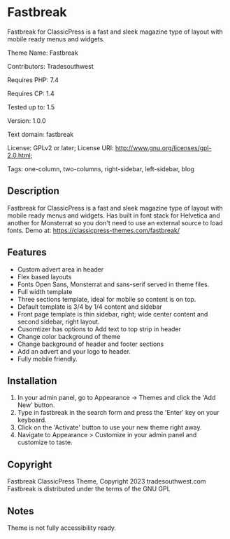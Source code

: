 # Fastbreak

Fastbreak for ClassicPress is a fast and sleek magazine type of layout with mobile ready menus and widgets.

Theme Name:   Fastbreak

Contributors: Tradesouthwest

Requires PHP: 7.4

Requires CP:  1.4

Tested up to: 1.5

Version:      1.0.0

Text domain:  fastbreak

License: GPLv2 or later; License URI: http://www.gnu.org/licenses/gpl-2.0.html; 

Tags: one-column, two-columns, right-sidebar, left-sidebar, blog

## Description

Fastbreak for ClassicPress is a fast and sleek magazine type of layout with mobile ready menus and widgets. Has built in font stack for Helvetica and another for Monsterrat so you don't need to use an external source to load fonts. 
Demo at: https://classicpress-themes.com/fastbreak/

## Features 

- Custom advert area in header
- Flex based layouts
- Fonts Open Sans, Monsterrat and sans-serif served in theme files.
- Full width template
- Three sections template, ideal for mobile so content is on top.
- Default template is 3/4 by 1/4 content and sidebar
- Front page template is thin sidebar, right; wide center content and second sidebar, right layout.
- Cusomtizer has options to Add text to top strip in header
- Change color background of theme
- Change background of header and footer sections
- Add an advert and your logo to header.
- Fully mobile friendly.

## Installation

1. In your admin panel, go to Appearance -> Themes and click the 'Add New' button.
2. Type in fastbreak in the search form and press the 'Enter' key on your keyboard.
3. Click on the 'Activate' button to use your new theme right away.
4. Navigate to Appearance > Customize in your admin panel and customize to taste.


## Copyright 

Fastbreak ClassicPress Theme, Copyright 2023 tradesouthwest.com
Fastbreak is distributed under the terms of the GNU GPL

## Notes

Theme is not fully accessibility ready.
